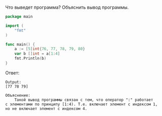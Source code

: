 Что выведет программа? Объяснить вывод программы.

```go
package main

import (
    "fmt"
)

func main() {
    a := [5]int{76, 77, 78, 79, 80}
    var b []int = a[1:4]
    fmt.Println(b)
}
```

Ответ:
```
Output:
[77 78 79]

Объяснение:
    Такой вывод программы связан с тем, что оператор ":" работает 
с элементами по принципу [1:4). Т.е. включает элемент с индексом 1,
но не включает элемент с индексом 4.

```
